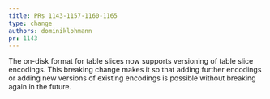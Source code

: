 ```yaml
---
title: PRs 1143-1157-1160-1165
type: change
authors: dominiklohmann
pr: 1143
---
```


The on-disk format for table slices now supports versioning of table slice
encodings. This breaking change makes it so that adding further encodings or
adding new versions of existing encodings is possible without breaking again in
the future.
